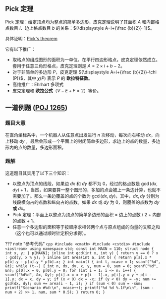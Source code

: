 ## Pick 定理

Pick 定理：给定顶点均为整点的简单多边形，皮克定理说明了其面积 ${\displaystyle A}$ 和内部格点数目 ${\displaystyle i}$、边上格点数目 ${\displaystyle b}$ 的关系：${\displaystyle A=i+{\frac {b}{2}}-1}$。

具体证明：[Pick's theorem](https://en.wikipedia.org/wiki/Pick%27s_theorem)

它有以下推广：

- 取格点的组成图形的面积为一单位。在平行四边形格点，皮克定理依然成立。套用于任意三角形格点，皮克定理则是 ${\displaystyle A=2 \times i+b-2}$。
- 对于非简单的多边形 ${\displaystyle P}$，皮克定理 ${\displaystyle A=i+{\frac {b}{2}}-\chi (P)}$，其中 ${\displaystyle \chi (P)}$ 表示 ${\displaystyle P}$ 的 **欧拉特征数**。
- 高维推广：Ehrhart 多项式
- 皮克定理和 **欧拉公式**（${\displaystyle V-E+F=2}$）等价。

## 一道例题 ([POJ 1265](http://poj.org/problem?id=1265))

### 题目大意

在直角坐标系中，一个机器人从任意点出发进行 $\textit{n}$ 次移动，每次向右移动 $\textit{dx}$，向上移动 $\textit{dy}$ ，最后会形成一个平面上的封闭简单多边形，求边上的点的数量，多边形内的点的数量，多边形面积。

### 题解

这道题目其实用了以下三个知识：

- 以整点为顶点的线段，如果边 $\textit{dx}$ 和 $\textit{dy}$ 都不为 $0$，经过的格点数是 $\gcd(\textit{dx}, \textit{dy}) + 1$，当然，如果要算一整个图形的，多加的点会被上一条边计算，也就不需要加了。那么一条边覆盖的点的个数为 $\gcd(\textit{dx},\textit{dy})$，其中，$\textit{dx},\textit{dy}$ 分别为线段横向占的点数和纵向占的点数。如果 $\textit{dx}$ 或 $\textit{dy}$ 为 $0$，则覆盖的点数为 $\textit{dy}$ **或** $\textit{dx}$。
- Pick 定理：平面上以整点为顶点的简单多边形的面积 = 边上的点数 / 2 + 内部的点数 + 1。
- 任意一个多边形的面积等于按顺序求相邻两个点与原点组成的向量的叉积之和（这个也可以通过顺时针定积分求得）。

??? note "参考代码"
    ```cpp
    #include <cmath>
    #include <cstdio>
    #include <iostream>
    using namespace std;
    const int MAXN = 110;
    struct node {
      int x, y;
    } p[MAXN];
    inline int gcd(int x, int y) { return y == 0 ? x : gcd(y, x % y); }
    inline int area(int a, int b) { return p[a].x * p[b].y - p[a].y * p[b].x; }
    int main() {
      int t, ncase = 1;
      scanf("%d", &t);
      while (t--) {
        int n, dx, dy, x, y, num = 0, sum = 0;
        scanf("%d", &n);
        p[0].x = 0, p[0].y = 0;
        for (int i = 1; i <= n; i++) {
          scanf("%d%d", &x, &y);
          p[i].x = x + p[i - 1].x, p[i].y = y + p[i - 1].y;
          dx = x, dy = y;
          if (x < 0) dx = -x;
          if (y < 0) dy = -y;
          num += gcd(dx, dy);
          sum += area(i - 1, i);
        }
        if (sum < 0) sum = -sum;
        printf("Scenario #%d:\n", ncase++);
        printf("%d %d %.1f\n\n", (sum - num + 2) >> 1, num, sum * 0.5);
      }
      return 0;
    }
    ```
